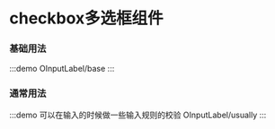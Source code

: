 # checkbox多选框组件

### 基础用法

:::demo
OInputLabel/base
:::

### 通常用法

:::demo 可以在输入的时候做一些输入规则的校验
OInputLabel/usually
:::
